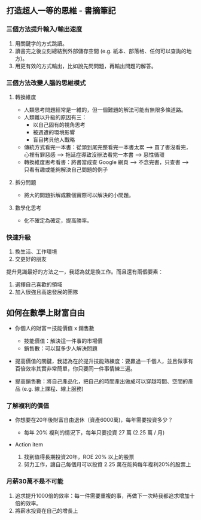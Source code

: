 ## 打造超人一等的思維 - 書摘筆記

### 三個方法提升輸入/輸出速度

1. 用關鍵字的方式跳讀。
2. 讀書完之後立刻總結到外部儲存空間 (e.g. 紙本、部落格、任何可以查詢的地方)。
3. 用更有效的方式輸出，比如說先問問題，再輸出問題的解答。

### 三個方法改變人腦的思維模式

1. 轉換維度
    * 人類思考問題經常是一維的，但一個難題的解法可能有無限多條道路。
    * 人類難以升級的原因有三：
        - 以自己固有的視角思考
        - 被週遭的環境影響
        - 盲目拷貝他人戰略
    * 傳統方式看完一本書：從頭到尾完整看完一本書太累 --> 買了書沒看完，心裡有罪惡感 --> 拖延症導致沒辦法看完一本書 --> 惡性循環
    * 轉換維度思考看書：將書當成查 Google 網頁 --> 不念完書，只查書 --> 只看有趣或能夠解決自己問題的例子

2. 拆分問題
    * 將大的問題拆解成數個實際可以解決的小問題。

3. 數學化思考
    * 化不確定為確定，提高勝率。

### 快速升級

1. 換生活、工作環境
2. 交更好的朋友

提升見識最好的方法之一，我認為就是換工作。而且還有兩個要素：

1. 選擇自己喜歡的領域
2. 加入很強且高速發展的團隊

## 如何在數學上財富自由

* 你個人的財富＝技能價值 x 銷售數
    * 技能價值：解決這一件事的市場價
    * 銷售數：可以幫多少人解決問題

* 提高價值的關鍵，我認為在於提升技能熟練度：要贏過一千個人，並且做事有百倍效率其實非常簡單，你只要同一件事情練三遍。
* 提高銷售數：將自己產品化，把自己的時間產出做成可以穿越時間、空間的產品 (e.g. 線上課程、線上服務)

### 了解複利的價值

* 你想要在20年後財富自由退休（資產6000萬)，每年需要投資多少？
    * 每年 20% 複利的情況下，每年只要投資 27 萬 (2.25 萬 / 月)

* Action item
    1. 找到值得長期投資20年，ROE 20% 以上的股票
    2. 努力工作，讓自己每個月可以投資 2.25 萬在能夠每年複利20%的股票上

### 月薪30萬不是不可能

1. 追求提升1000倍的效率：每一件需要重複的事，再做下一次時我都追求增加十倍的效率。
2. 將薪水投資在自己的增長上

